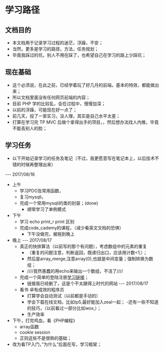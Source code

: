 # 学习路径
## 文档目的
- 本文档用于记录学习过程的迷茫，浮躁，不安；
- 当然，更多是学习的路径，方法，任务规划；
- 毕竟我踩过的坑，别人不用在踩了，也希望自己在学习的路上少踩坑；

## 现在基础
- 这个必须说，在此之前，已经学着玩了好几月的前端，基本的特效，都能做出来；
- 所以文档里面没有任何网页前端的内容；
- 目前 PHP 学的比较乱，会在过程中，慢慢加深；
- 以前的浮躁，可能现在好一点了；
- 前几天，投了一家实习，没人理，其实是自己水平太差；
- 打算在学习完 TP MVC 后做个拿得出手的项目，，然后想办法找人内推，毕竟不能丢别人的脸；

## 学习任务
- 以下开始记录学习的任务及笔记（不过，我更愿意写在笔记本上，以后技术不错的时候再整理出来）

--- 2017/08/16
- 上午
    - 学习PDO及常用函数，
    - 复习mysqli，
    - 完成一个常用mysqli的类的封装；(done)
        - 顺带学习了单例模式
- 下午
    - 学习 echo print_r print 区别
    - 完成code_cademy的课程，（减少看英文文档的恐惧）
        - 下午没做完，被拖到晚上
- 晚上
--- 2017/08/17    
    - 真正的快排算法（以前写的那个有问题），考虑数组中的元素的重复
        - （重复的问题注意，判断返回，既递归出口，应该用计数<1;）；
        - 然后是array_merge,注意array(0),也就是中间变量；强制转换为数组；
        - ////竟然愚蠢的用echo来输出一个数组，不活了////
    - 完成一个简单的登陆注册[学习链接]()；
        - 链接我已经删了，这是个不太跟得上时代的网站
--- 2017/08/17 
    - 看书 卓有成效的程序员
        - 打算学会自动测试（以前都是手动的）
        - 学会下载在线文档，比如tp5,最好能加入zeal一起；
    -还有一些不知道的技巧，（以前看过一部分比如wox,）；
        - 生产效率
- 下午，打完鸡血，看《PHP编程》
    - array函数
    - cookie session
    - 正则这些不是很熟的基础；
- 改为看TP入门，”为什么“后面在写，学习框架；
    